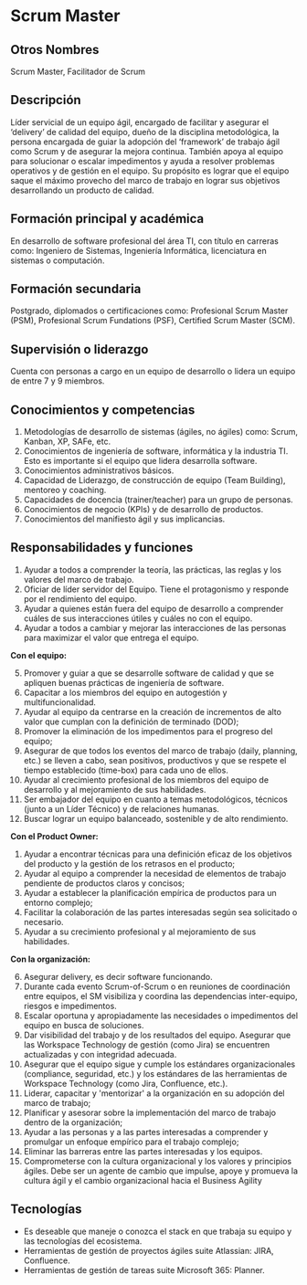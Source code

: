 # Scrum Master

## Otros Nombres

Scrum Master, Facilitador de Scrum

## Descripción

Líder servicial de un equipo ágil, encargado de facilitar y asegurar el ‘delivery’ de calidad del equipo, dueño de la disciplina metodológica, la persona encargada de guiar la adopción del ‘framework’ de trabajo ágil como Scrum y de asegurar la mejora continua. También apoya al equipo para solucionar o escalar impedimentos y ayuda a resolver problemas operativos y de gestión en el equipo. Su propósito es lograr que el equipo saque el máximo provecho del marco de trabajo en lograr sus objetivos desarrollando un producto de calidad. 

## Formación principal y académica

En desarrollo de software profesional del área TI, con título en carreras como: Ingeniero de Sistemas, Ingeniería Informática, licenciatura en sistemas o computación.

## Formación secundaria

Postgrado, diplomados o certificaciones como: Profesional Scrum Master (PSM), Profesional Scrum Fundations (PSF), Certified Scrum Master (SCM).

## Supervisión o liderazgo

Cuenta con personas a cargo en un equipo de desarrollo o lidera un equipo de entre 7 y 9 miembros.

## Conocimientos y competencias

1.	Metodologías de desarrollo de sistemas (ágiles, no ágiles) como: Scrum, Kanban, XP, SAFe, etc. 
2.	Conocimientos de ingeniería de software, informática y la industria TI. Esto es importante si el equipo que lidera desarrolla software.
3.	Conocimientos administrativos básicos.
4.	Capacidad de Liderazgo, de construcción de equipo (Team Building), mentoreo y coaching.
5.	Capacidades de docencia (trainer/teacher) para un grupo de personas.
6.	Conocimientos de negocio (KPIs) y de desarrollo de productos.
7.	Conocimientos del manifiesto ágil y sus implicancias.

## Responsabilidades y funciones

1.	Ayudar a todos a comprender la teoría, las prácticas, las reglas y los valores del marco de trabajo.
2.	Oficiar de líder servidor del Equipo. Tiene el protagonismo y responde por el rendimiento del equipo.
3.	Ayudar a quienes están fuera del equipo de desarrollo a comprender cuáles de sus interacciones útiles y cuáles no con el equipo.
4.	Ayudar a todos a cambiar y mejorar las interacciones de las personas para maximizar el valor que entrega el equipo.

**Con el equipo:**

5.	Promover y guiar a que se desarrolle software de calidad y que se apliquen buenas prácticas de ingeniería de software.
6.	Capacitar a los miembros del equipo en autogestión y multifuncionalidad.
7.	Ayudar al equipo da centrarse en la creación de incrementos de alto valor que cumplan con la definición de terminado (DOD);
8.	Promover la eliminación de los impedimentos para el progreso del equipo;
9.	Asegurar de que todos los eventos del marco de trabajo (daily, planning, etc.) se lleven a cabo, sean positivos, productivos y que se respete el tiempo establecido (time-box) para cada uno de ellos.
10.	Ayudar al crecimiento profesional de los miembros del equipo de desarrollo y al mejoramiento de sus habilidades.
11.	Ser embajador del equipo en cuanto a temas metodológicos, técnicos (junto a un Líder Técnico) y de relaciones humanas.
12.	Buscar lograr un equipo balanceado, sostenible y de alto rendimiento.

**Con el Product Owner:**

1.	Ayudar a encontrar técnicas para una definición eficaz de los objetivos del producto y la gestión de los retrasos en el producto;
2.	Ayudar al equipo a comprender la necesidad de elementos de trabajo pendiente de productos claros y concisos;
3.	Ayudar a establecer la planificación empírica de productos para un entorno complejo;
4.	Facilitar la colaboración de las partes interesadas según sea solicitado o necesario.
5.	Ayudar a su crecimiento profesional y al mejoramiento de sus habilidades.

**Con la organización:**

6.	Asegurar delivery, es decir software funcionando.
7.	Durante cada evento Scrum-of-Scrum o en reuniones de coordinación entre equipos, el SM visibiliza y coordina las dependencias inter-equipo, riesgos e impedimentos.
8.	Escalar oportuna y apropiadamente las necesidades o impedimentos del equipo en busca de soluciones.
9.	Dar visibilidad del trabajo y de los resultados del equipo. Asegurar que las Workspace Technology de gestión (como Jira) se encuentren actualizadas y con integridad adecuada.
10.	Asegurar que el equipo sigue y cumple los estándares organizacionales (compliance, seguridad, etc.) y los estándares de las herramientas de Workspace Technology (como Jira, Confluence, etc.).
11.	Liderar, capacitar y 'mentorizar' a la organización en su adopción del marco de trabajo;
12.	Planificar y asesorar sobre la implementación del marco de trabajo dentro de la organización;
13.	Ayudar a las personas y a las partes interesadas a comprender y promulgar un enfoque empírico para el trabajo complejo;
14.	Eliminar las barreras entre las partes interesadas y los equipos.
15.	Comprometerse con la cultura organizacional y los valores y principios ágiles. Debe ser un agente de cambio que impulse, apoye y promueva la cultura ágil y el cambio organizacional hacia el Business Agility


## Tecnologías

- Es deseable que maneje o conozca el stack en que trabaja su equipo y las tecnologías del ecosistema.
- Herramientas de gestión de proyectos ágiles suite Atlassian: JIRA, Confluence.
- Herramientas de gestión de tareas suite Microsoft 365: Planner.


